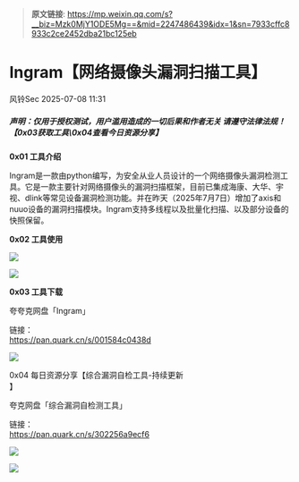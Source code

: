 > **原文链接**: https://mp.weixin.qq.com/s?__biz=Mzk0MjY1ODE5Mg==&mid=2247486439&idx=1&sn=7933cffc8933c2ce2452dba21bc125eb

#  Ingram【网络摄像头漏洞扫描工具】  
 风铃Sec   2025-07-08 11:31  
  
##### 声明：仅用于授权测试，用户滥用造成的一切后果和作者无关 请遵守法律法规！【0x03获取工具\0x04查看今日资源分享】  
  
**0x01 工具介绍**  
  
  
Ingram是一款由python编写，为安全从业人员设计的一个网络摄像头漏洞检测工具。它是一款主要针对网络摄像头的漏洞扫描框架，目前已集成海康、大华、宇视、dlink等常见设备漏洞检测功能。并在昨天（2025年7月7日）增加了axis和nuuo设备的漏洞扫描模块。Ingram支持多线程以及批量化扫描、以及部分设备的快照保留。  
  
**0x02 工具使用**  
  
  
![](https://mmbiz.qpic.cn/mmbiz_png/qGTEdaLg0HnSwsGTaCJayGiaPkDmUFmwicMFmbCibozueNTibC4icFXd8xuVpsvMEI5ia4A2Leb4T4tibJyuMNxVueVoA/640?wx_fmt=png&from=appmsg "")  
  
![](https://mmbiz.qpic.cn/mmbiz_png/qGTEdaLg0HnSwsGTaCJayGiaPkDmUFmwicew1iaAleNE84YAPBMRzlQdlYHstIt0XS1pq2shcg9hhVM9JTpicbmlGw/640?wx_fmt=png&from=appmsg "")  
  
**0x03 工具下载**  
  
夸夸克网盘「Ingram」  
  
链接：  
https://pan.quark.cn/s/001584c0438d  
  
![](https://mmbiz.qpic.cn/mmbiz_png/qGTEdaLg0HnSwsGTaCJayGiaPkDmUFmwicUutOhrZGtV4Kc955fLOwcwmfYvUicXkhHMhILsXY7va0nW00DqLBQGQ/640?wx_fmt=png&from=appmsg "")  
  
0x04 每日资源分享【综合漏洞自检工具-持续更新  
】  
  
夸克网盘「综合漏洞自检测工具」  
  
链接：  
https://pan.quark.cn/s/302256a9ecf6  
  
![](https://mmbiz.qpic.cn/mmbiz_png/qGTEdaLg0HnSwsGTaCJayGiaPkDmUFmwicY7PDia3OHiccoHibQZB3uZEwxhb1dcbe1V06a1L09JhItYTgr4ic5ezFWQ/640?wx_fmt=png&from=appmsg "")  
  
![](https://mmbiz.qpic.cn/mmbiz_png/qGTEdaLg0HnSwsGTaCJayGiaPkDmUFmwicWgvIGbXrZ55zEkfQGz5sQjE1e9TlqzQkibICZialEX8QiaZUpWeophE8Q/640?wx_fmt=png&from=appmsg "")  
  
  
